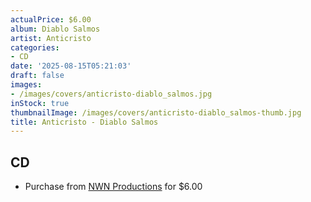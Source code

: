 ```yaml
---
actualPrice: $6.00
album: Diablo Salmos
artist: Anticristo
categories:
- CD
date: '2025-08-15T05:21:03'
draft: false
images:
- /images/covers/anticristo-diablo_salmos.jpg
inStock: true
thumbnailImage: /images/covers/anticristo-diablo_salmos-thumb.jpg
title: Anticristo - Diablo Salmos
---
```


## CD
* Purchase from [NWN Productions](http://shop.nwnprod.com/index.php?route=product/product&path=93&product_id=2115&sort=pd.name&order=ASC) for $6.00
